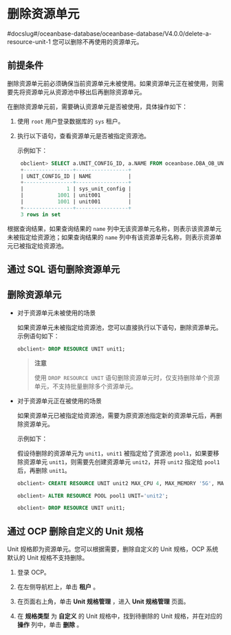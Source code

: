 # 删除资源单元
#docslug#/oceanbase-database/oceanbase-database/V4.0.0/delete-a-resource-unit-1
您可以删除不再使用的资源单元。

## 前提条件

删除资源单元前必须确保当前资源单元未被使用。如果资源单元正在被使用，则需要先将资源单元从资源池中移出后再删除资源单元。

在删除资源单元前，需要确认资源单元是否被使用，具体操作如下：

1. 使用 `root` 用户登录数据库的 `sys` 租户。

2. 执行以下语句，查看资源单元是否被指定资源池。

   示例如下：

   ```sql
    obclient> SELECT a.UNIT_CONFIG_ID, a.NAME FROM oceanbase.DBA_OB_UNIT_CONFIGS a,oceanbase.DBA_OB_RESOURCE_POOLS b WHERE b.UNIT_CONFIG_ID=a.UNIT_CONFIG_ID;
    +----------------+-----------------+
    | UNIT_CONFIG_ID | NAME            |
    +----------------+-----------------+
    |              1 | sys_unit_config |
    |           1001 | unit001         |
    |           1001 | unit001         |
    +----------------+-----------------+
    3 rows in set
   ```
  
  根据查询结果，如果查询结果的 `name` 列中无该资源单元名称，则表示该资源单元未被指定给资源池；如果查询结果的 `name` 列中有该资源单元名称，则表示资源单元已被指定给资源池。

## 通过 SQL 语句删除资源单元

## 删除资源单元

* 对于资源单元未被使用的场景

  如果资源单元未被指定给资源池，您可以直接执行以下语句，删除资源单元。示例语句如下：

  ```sql
  obclient> DROP RESOURCE UNIT unit1;
  ```

  >**注意**
  >
  >使用 `DROP RESOURCE UNIT` 语句删除资源单元时，仅支持删除单个资源单元，不支持批量删除多个资源单元。
  
* 对于资源单元正在被使用的场景

  如果资源单元已被指定给资源池，需要为原资源池指定新的资源单元后，再删除资源单元。

  示例如下：

  假设待删除的资源单元为 `unit1`，`unit1` 被指定给了资源池 `pool1`，如果要移除资源单元 `unit1`，则需要先创建资源单元 `unit2`，并将 `unit2` 指定给 `pool1` 后，再删除 `unit1`。

  ```sql
  obclient> CREATE RESOURCE UNIT unit2 MAX_CPU 4, MAX_MEMORY '5G', MAX_IOPS 128,MAX_DISK_SIZE '10G', MAX_SESSION_NUM 64, MIN_CPU=4, MIN_MEMORY= '5G', MIN_IOPS=128;
  
  obclient> ALTER RESOURCE POOL pool1 UNIT='unit2';
  
  obclient> DROP RESOURCE UNIT unit1;
  ```

## 通过 OCP 删除自定义的 Unit 规格

Unit 规格即为资源单元。您可以根据需要，删除自定义的 Unit 规格，OCP 系统默认的 Unit 规格不支持删除。

1. 登录 OCP。

2. 在左侧导航栏上，单击 **租户** 。

3. 在页面右上角，单击 **Unit 规格管理** ，进入 **Unit 规格管理** 页面。

4. 在 **规格类型** 为 **自定义** 的 Unit 规格中，找到待删除的 Unit 规格，并在对应的 **操作** 列中，单击 **删除** 。
